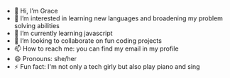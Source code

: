 - 👋 Hi, I’m Grace
- 👀 I’m interested in learning new languages and broadening my problem solving abilities
- 🌱 I’m currently learning javascript
- 💞️ I’m looking to collaborate on fun coding projects
- 📫 How to reach me: you can find my email in my profile
- 😄 Pronouns: she/her
- ⚡ Fun fact: I'm not only a tech girly but also play piano and sing

<!---
GraceMonde/GraceMonde is a ✨ special ✨ repository because its `README.md` (this file) appears on your GitHub profile.
You can click the Preview link to take a look at your changes.
--->
